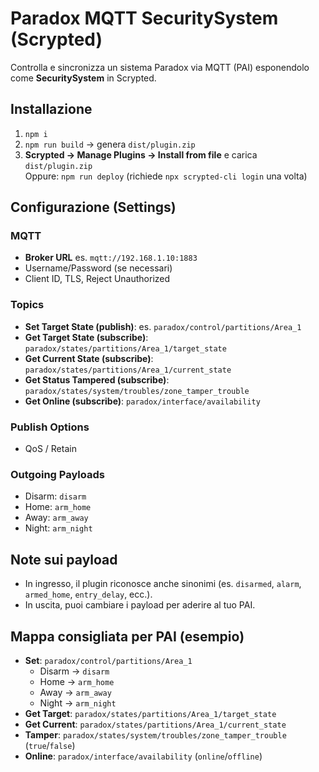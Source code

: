 # Paradox MQTT SecuritySystem (Scrypted)

Controlla e sincronizza un sistema Paradox via MQTT (PAI) esponendolo come **SecuritySystem** in Scrypted.

## Installazione
1. `npm i`
2. `npm run build` → genera `dist/plugin.zip`
3. **Scrypted → Manage Plugins → Install from file** e carica `dist/plugin.zip`  
   Oppure: `npm run deploy` (richiede `npx scrypted-cli login` una volta)

## Configurazione (Settings)
### MQTT
- **Broker URL** es. `mqtt://192.168.1.10:1883`
- Username/Password (se necessari)
- Client ID, TLS, Reject Unauthorized

### Topics
- **Set Target State (publish)**: es. `paradox/control/partitions/Area_1`
- **Get Target State (subscribe)**: `paradox/states/partitions/Area_1/target_state`
- **Get Current State (subscribe)**: `paradox/states/partitions/Area_1/current_state`
- **Get Status Tampered (subscribe)**: `paradox/states/system/troubles/zone_tamper_trouble`
- **Get Online (subscribe)**: `paradox/interface/availability`

### Publish Options
- QoS / Retain

### Outgoing Payloads
- Disarm: `disarm`
- Home: `arm_home`
- Away: `arm_away`
- Night: `arm_night`

## Note sui payload
- In ingresso, il plugin riconosce anche sinonimi (es. `disarmed`, `alarm`, `armed_home`, `entry_delay`, ecc.).
- In uscita, puoi cambiare i payload per aderire al tuo PAI.

## Mappa consigliata per PAI (esempio)
- **Set**: `paradox/control/partitions/Area_1`
  - Disarm → `disarm`
  - Home → `arm_home`
  - Away → `arm_away`
  - Night → `arm_night`
- **Get Target**: `paradox/states/partitions/Area_1/target_state`
- **Get Current**: `paradox/states/partitions/Area_1/current_state`
- **Tamper**: `paradox/states/system/troubles/zone_tamper_trouble` (`true`/`false`)
- **Online**: `paradox/interface/availability` (`online`/`offline`)

